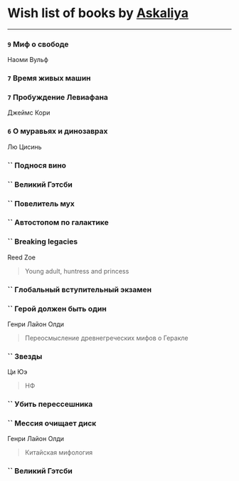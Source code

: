 # Wish list of books by [Askaliya](http://vk.com/id326783541)
---

### `9` Миф о свободе
Наоми Вульф

### `7` Время живых машин

### `7` Пробуждение Левиафана
Джеймс Кори

### `6` О муравьях и динозаврах
Лю Цисинь

### `` Поднося вино

### `` Великий Гэтсби

### `` Повелитель мух

### `` Автостопом по галактике

### `` Breaking legacies
Reed Zoe
> Young adult,  huntress and princess

### `` Глобальный вступительный экзамен

### `` Герой должен быть один
Генри Лайон Олди
> Переосмысление древнегреческих мифов о Геракле

### `` Звезды
Ци Юэ
> НФ

### `` Убить перессешника

### `` Мессия очищает диск
Генри Лайон Олди
> Китайская мифология

### `` Великий Гэтсби


